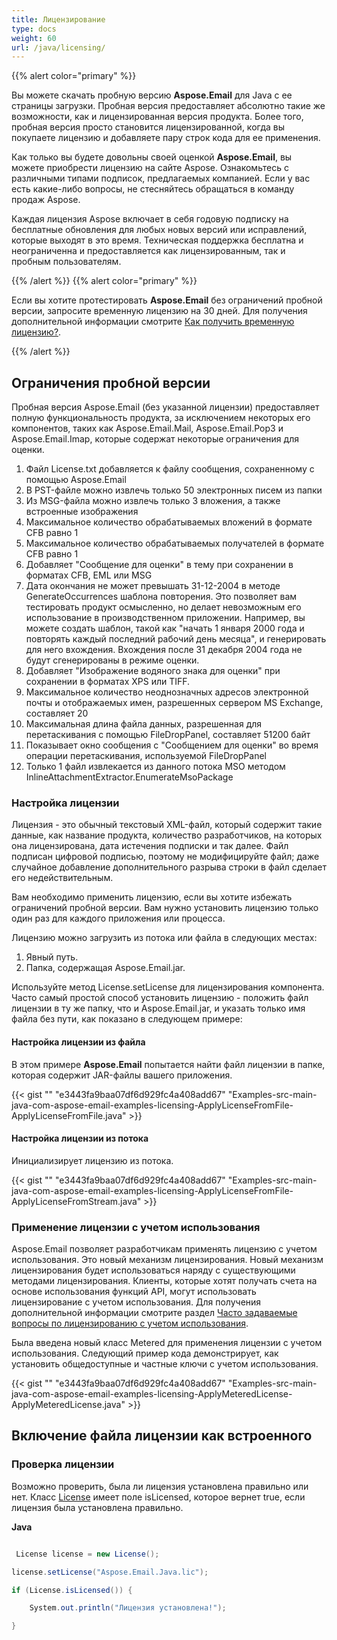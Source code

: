```yaml
---
title: Лицензирование
type: docs
weight: 60
url: /java/licensing/
---
```


{{% alert color="primary" %}} 

Вы можете скачать пробную версию **Aspose.Email** для Java с ее страницы загрузки. Пробная версия предоставляет абсолютно такие же возможности, как и лицензированная версия продукта. Более того, пробная версия просто становится лицензированной, когда вы покупаете лицензию и добавляете пару строк кода для ее применения.

Как только вы будете довольны своей оценкой **Aspose.Email**, вы можете приобрести лицензию на сайте Aspose. Ознакомьтесь с различными типами подписок, предлагаемых компанией. Если у вас есть какие-либо вопросы, не стесняйтесь обращаться в команду продаж Aspose.

Каждая лицензия Aspose включает в себя годовую подписку на бесплатные обновления для любых новых версий или исправлений, которые выходят в это время. Техническая поддержка бесплатна и неограниченна и предоставляется как лицензированным, так и пробным пользователям.

{{% /alert %}} {{% alert color="primary" %}} 

Если вы хотите протестировать **Aspose.Email** без ограничений пробной версии, запросите временную лицензию на 30 дней. Для получения дополнительной информации смотрите [Как получить временную лицензию?](https://purchase.aspose.com/temporary-license).

{{% /alert %}} 
## **Ограничения пробной версии**
Пробная версия Aspose.Email (без указанной лицензии) предоставляет полную функциональность продукта, за исключением некоторых его компонентов, таких как Aspose.Email.Mail, Aspose.Email.Pop3 и Aspose.Email.Imap, которые содержат некоторые ограничения для оценки.

1. Файл License.txt добавляется к файлу сообщения, сохраненному с помощью Aspose.Email
2. В PST-файле можно извлечь только 50 электронных писем из папки
3. Из MSG-файла можно извлечь только 3 вложения, а также встроенные изображения
4. Максимальное количество обрабатываемых вложений в формате CFB равно 1
5. Максимальное количество обрабатываемых получателей в формате CFB равно 1
6. Добавляет "Сообщение для оценки" в тему при сохранении в форматах CFB, EML или MSG
7. Дата окончания не может превышать 31-12-2004 в методе GenerateOccurrences шаблона повторения. Это позволяет вам тестировать продукт осмысленно, но делает невозможным его использование в производственном приложении. Например, вы можете создать шаблон, такой как "начать 1 января 2000 года и повторять каждый последний рабочий день месяца", и генерировать для него вхождения. Вхождения после 31 декабря 2004 года не будут сгенерированы в режиме оценки.
8. Добавляет "Изображение водяного знака для оценки" при сохранении в форматах XPS или TIFF.
9. Максимальное количество неоднозначных адресов электронной почты и отображаемых имен, разрешенных сервером MS Exchange, составляет 20
10. Максимальная длина файла данных, разрешенная для перетаскивания с помощью FileDropPanel, составляет 51200 байт
11. Показывает окно сообщения с "Сообщением для оценки" во время операции перетаскивания, используемой FileDropPanel
12. Только 1 файл извлекается из данного потока MSO методом InlineAttachmentExtractor.EnumerateMsoPackage
### **Настройка лицензии**
Лицензия - это обычный текстовый XML-файл, который содержит такие данные, как название продукта, количество разработчиков, на которых она лицензирована, дата истечения подписки и так далее. Файл подписан цифровой подписью, поэтому не модифицируйте файл; даже случайное добавление дополнительного разрыва строки в файл сделает его недействительным.

Вам необходимо применить лицензию, если вы хотите избежать ограничений пробной версии. Вам нужно установить лицензию только один раз для каждого приложения или процесса.

Лицензию можно загрузить из потока или файла в следующих местах:

1. Явный путь.
2. Папка, содержащая Aspose.Email.jar.

Используйте метод License.setLicense для лицензирования компонента. Часто самый простой способ установить лицензию - положить файл лицензии в ту же папку, что и Aspose.Email.jar, и указать только имя файла без пути, как показано в следующем примере:
#### **Настройка лицензии из файла**
В этом примере **Aspose.Email** попытается найти файл лицензии в папке, которая содержит JAR-файлы вашего приложения.

{{< gist "" "e3443fa9baa07df6d929fc4a408add67" "Examples-src-main-java-com-aspose-email-examples-licensing-ApplyLicenseFromFile-ApplyLicenseFromFile.java" >}}
#### **Настройка лицензии из потока**
Инициализирует лицензию из потока.

{{< gist "" "e3443fa9baa07df6d929fc4a408add67" "Examples-src-main-java-com-aspose-email-examples-licensing-ApplyLicenseFromFile-ApplyLicenseFromStream.java" >}}
### **Применение лицензии с учетом использования**
Aspose.Email позволяет разработчикам применять лицензию с учетом использования. Это новый механизм лицензирования. Новый механизм лицензирования будет использоваться наряду с существующими методами лицензирования. Клиенты, которые хотят получать счета на основе использования функций API, могут использовать лицензирование с учетом использования. Для получения дополнительной информации смотрите раздел [Часто задаваемые вопросы по лицензированию с учетом использования](https://purchase.aspose.com/faqs/licensing/metered).

Была введена новый класс Metered для применения лицензии с учетом использования. Следующий пример кода демонстрирует, как установить общедоступные и частные ключи с учетом использования.

{{< gist "" "e3443fa9baa07df6d929fc4a408add67" "Examples-src-main-java-com-aspose-email-examples-licensing-ApplyMeteredLicense-ApplyMeteredLicense.java" >}}
## **Включение файла лицензии как встроенного**
### **Проверка лицензии**
Возможно проверить, была ли лицензия установлена правильно или нет. Класс [License](http://www.aspose.com/api/java/email/com.aspose.email/classes/License) имеет поле isLicensed, которое вернет true, если лицензия была установлена правильно.

**Java**

``` cs

 License license = new License();

license.setLicense("Aspose.Email.Java.lic");

if (License.isLicensed()) {

    System.out.println("Лицензия установлена!");

}

```